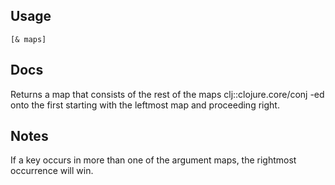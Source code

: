 ## Usage

    [& maps]

## Docs

Returns a map that consists of the rest of the maps
clj::clojure.core/conj -ed onto the first starting with the leftmost
map and proceeding right.

## Notes

If a key occurs in more than one of the argument maps, the rightmost
occurrence will win.

